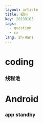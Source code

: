 ```yaml
---
layout: article
title: 疑问
key: 20190103
tags:
  - question
  - cx
lang: zh-Hans
---
```


# coding
### 线程池



# Android
### app standby
